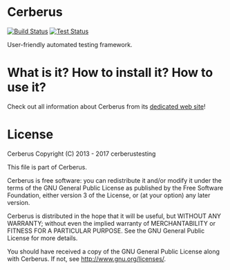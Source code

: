 # Cerberus 

[![Build Status](https://travis-ci.org/cerberustesting/cerberus-source.svg?branch=master)](//travis-ci.org/cerberustesting/cerberus-source)
[![Test Status](http://vm.cerberus-testing.org:28081/CerberusQA/ResultCIV003?campaign=Cerberus_campaign&outputformat=svg)](http://vm.cerberus-testing.org:28081/CerberusQA/ResultCIV003?campaign=Cerberus_campaign&outputformat=svg)

User-friendly automated testing framework.

# What is it? How to install it? How to use it?

Check out all information about Cerberus from its [dedicated web site](http://www.cerberus-testing.org/)!

# License

Cerberus Copyright (C) 2013 - 2017 cerberustesting

This file is part of Cerberus.

Cerberus is free software: you can redistribute it and/or modify
it under the terms of the GNU General Public License as published by
the Free Software Foundation, either version 3 of the License, or
(at your option) any later version.

Cerberus is distributed in the hope that it will be useful,
but WITHOUT ANY WARRANTY; without even the implied warranty of
MERCHANTABILITY or FITNESS FOR A PARTICULAR PURPOSE.  See the
GNU General Public License for more details.

You should have received a copy of the GNU General Public License
along with Cerberus.  If not, see <http://www.gnu.org/licenses/>.
